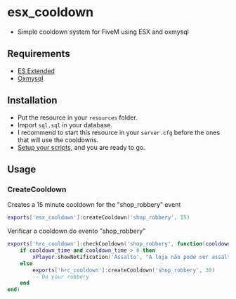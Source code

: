# esx_cooldown
- Simple cooldown system for FiveM using ESX and oxmysql

## Requirements
- [ES Extended](https://github.com/esx-framework/esx_core/tree/main/%5Bcore%5D/es_extended)
- [Oxmysql](https://github.com/overextended/oxmysql)

## Installation
- Put the resource in your `resources` folder.
- Import `sql.sql` in your database.
- I recommend to start this resource in your `server.cfg` before the ones that will use the cooldowns.
- [Setup your scripts](#Usage), and you are ready to go.

## Usage

### CreateCooldown
Creates a 15 minute cooldown for the "shop_robbery" event
```lua
exports['esx_cooldown']:createCooldown('shop_robbery', 15)
```

Verificar o cooldown do evento "shop_robbery"
```lua
exports['hrc_cooldown']:checkCooldown('shop_robbery', function(cooldown_time)
    if cooldown_time and cooldown_time > 0 then
        xPlayer.showNotification('Assalto', "A loja não pode ser assaltada agora", 'error')
    else
        exports['hrc_cooldown']:createCooldown('shop_robbery', 30)
        -- Do your robbery
    end
end)
```
